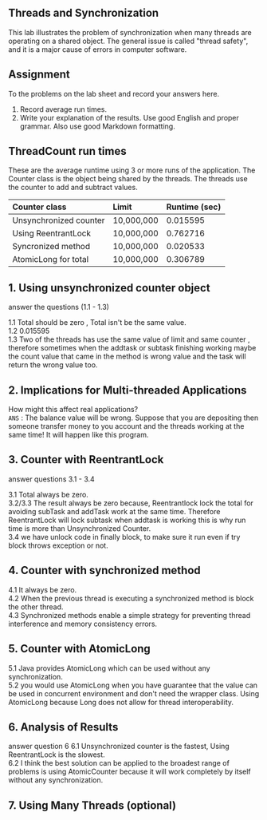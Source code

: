 ## Threads and Synchronization

This lab illustrates the problem of synchronization when many threads are operating on a shared object.  The general issue is called "thread safety", and it is a major cause of errors in computer software.

## Assignment

To the problems on the lab sheet and record your answers here.

1. Record average run times.
2. Write your explanation of the results.  Use good English and proper grammar.  Also use good Markdown formatting.

## ThreadCount run times

These are the average runtime using 3 or more runs of the application.
The Counter class is the object being shared by the threads.
The threads use the counter to add and subtract values.

| Counter class           | Limit              | Runtime (sec)   |
|:------------------------|:-------------------|-----------------|
| Unsynchronized counter  |    10,000,000      |    0.015595     |
| Using ReentrantLock     |    10,000,000      |    0.762716     |
| Syncronized method      |    10,000,000      |    0.020533     |
| AtomicLong for total    |    10,000,000      |    0.306789     |

## 1. Using unsynchronized counter object

answer the questions (1.1 - 1.3)

1.1 Total should be zero , Total isn't be the same value.                                                                                                                              
1.2 0.015595                                                                                                                                                                                                                                      
1.3 Two of the threads has use the same value of limit and same counter , therefore sometimes when the addtask or subtask finishing working maybe the count value that came in the method is wrong value and the task will return the wrong value too.

## 2. Implications for Multi-threaded Applications

How might this affect real applications?  
`ANS` : The balance value will be wrong. Suppose that you are depositing then someone transfer money to you account and the threads working at the same time! It will happen like this program. 

## 3. Counter with ReentrantLock

answer questions 3.1 - 3.4

3.1 Total always be zero.                                                                                             
3.2/3.3 The result always be zero because, Reentrantlock lock the total for avoiding subTask and addTask work at the same time. Therefore ReentrantLock will lock subtask when addtask is working this is why run time is more than Unsynchronized Counter.                                                                             
3.4 we have unlock code in finally block, to make sure it run even if try block throws exception or not.

## 4. Counter with synchronized method

4.1 It always be zero.                                                                                                 
4.2 When the previous thread is executing a synchronized method is block the other thread.                                                                         
4.3 Synchronized methods enable a simple strategy for preventing thread interference and memory consistency errors.

## 5. Counter with AtomicLong
5.1 Java provides AtomicLong which can be used without any synchronization.                                                                          
5.2 you would use AtomicLong when you have guarantee that the value can be used in concurrent environment and don't need the wrapper class. Using AtomicLong because Long does not allow for thread interoperability.

## 6. Analysis of Results

answer question 6
6.1 Unsynchronized counter is the fastest, Using ReentrantLock is the slowest.                                                                                         
6.2 I think the best solution can be applied to the broadest range of problems is using AtomicCounter because it will work completely by itself without any synchronization.

## 7. Using Many Threads (optional)

